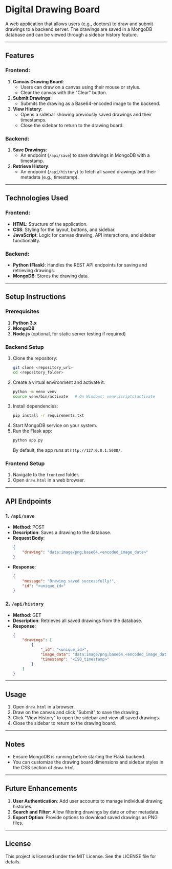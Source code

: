 # Digital Drawing Board

A web application that allows users (e.g., doctors) to draw and submit drawings to a backend server. The drawings are saved in a MongoDB database and can be viewed through a sidebar history feature.

---

## Features

### Frontend:
1. **Canvas Drawing Board**:
   - Users can draw on a canvas using their mouse or stylus.
   - Clear the canvas with the "Clear" button.
2. **Submit Drawings**:
   - Submits the drawing as a Base64-encoded image to the backend.
3. **View History**:
   - Opens a sidebar showing previously saved drawings and their timestamps.
   - Close the sidebar to return to the drawing board.

### Backend:
1. **Save Drawings**:
   - An endpoint (`/api/save`) to save drawings in MongoDB with a timestamp.
2. **Retrieve History**:
   - An endpoint (`/api/history`) to fetch all saved drawings and their metadata (e.g., timestamp).

---

## Technologies Used

### Frontend:
- **HTML**: Structure of the application.
- **CSS**: Styling for the layout, buttons, and sidebar.
- **JavaScript**: Logic for canvas drawing, API interactions, and sidebar functionality.

### Backend:
- **Python (Flask)**: Handles the REST API endpoints for saving and retrieving drawings.
- **MongoDB**: Stores the drawing data.

---

## Setup Instructions

### Prerequisites
1. **Python 3.x**
2. **MongoDB**
3. **Node.js** (optional, for static server testing if required)

### Backend Setup
1. Clone the repository:
   ```bash
   git clone <repository_url>
   cd <repository_folder>
   ```
2. Create a virtual environment and activate it:
   ```bash
   python -m venv venv
   source venv/bin/activate   # On Windows: venv\Scripts\activate
   ```
3. Install dependencies:
   ```bash
   pip install -r requirements.txt
   ```
4. Start MongoDB service on your system.
5. Run the Flask app:
   ```bash
   python app.py
   ```
   By default, the app runs at `http://127.0.0.1:5000/`.

### Frontend Setup
1. Navigate to the `frontend` folder.
2. Open `draw.html` in a web browser.

---

## API Endpoints

### 1. `/api/save`
- **Method**: POST
- **Description**: Saves a drawing to the database.
- **Request Body**:
  ```json
  {
      "drawing": "data:image/png;base64,<encoded_image_data>"
  }
  ```
- **Response**:
  ```json
  {
      "message": "Drawing saved successfully!",
      "id": "<unique_id>"
  }
  ```

### 2. `/api/history`
- **Method**: GET
- **Description**: Retrieves all saved drawings from the database.
- **Response**:
  ```json
  {
      "drawings": [
          {
              "_id": "<unique_id>",
              "image_data": "data:image/png;base64,<encoded_image_data>",
              "timestamp": "<ISO_timestamp>"
          }
      ]
  }
  ```

---


## Usage
1. Open `draw.html` in a browser.
2. Draw on the canvas and click "Submit" to save the drawing.
3. Click "View History" to open the sidebar and view all saved drawings.
4. Close the sidebar to return to the drawing board.

---

## Notes
- Ensure MongoDB is running before starting the Flask backend.
- You can customize the drawing board dimensions and sidebar styles in the CSS section of `draw.html`.

---

## Future Enhancements
1. **User Authentication**: Add user accounts to manage individual drawing histories.
2. **Search and Filter**: Allow filtering drawings by date or other metadata.
3. **Export Option**: Provide options to download saved drawings as PNG files.

---

## License
This project is licensed under the MIT License. See the LICENSE file for details.

